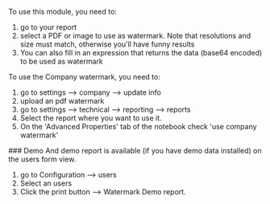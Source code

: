 To use this module, you need to:

1.  go to your report
2.  select a PDF or image to use as watermark. Note that resolutions and
    size must match, otherwise you'll have funny results
3.  You can also fill in an expression that returns the data (base64
    encoded) to be used as watermark

To use the Company watermark, you need to:

1.  go to settings --\> company --\> update info
2.  upload an pdf watermark
3.  go to settings --\> technical --\> reporting --\> reports
4.  Select the report where you want to use it.
5.  On the 'Advanced Properties' tab of the notebook check 'use company
    watermark'

\### Demo And demo report is available (if you have demo data installed)
on the users form view.

1.  go to Configuration --\> users
2.  Select an users
3.  Click the print button --\> Watermark Demo report.
